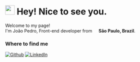 <h1><img src="https://emojis.slackmojis.com/emojis/images/1531849430/4246/blob-sunglasses.gif?1531849430" width="30"/> Hey! Nice to see you.</h1>

<p>Welcome to my page! </br> I'm João Pedro, Front-end developer from <img src="https://cdn-icons-png.flaticon.com/512/3909/3909370.png" width="13"/> <b>São Paulo, Brazil</b>. </p>


<h3>Where to find me  <img scr:"https://cdn.iconscout.com/icon/free/png-64/network-1695685-1437198.png" width="15"/> </h3>
<p><a href="https://github.com/jotape-SL" target="_blank"><img alt="Github" src="https://img.shields.io/badge/GitHub-%2312100E.svg?&style=for-the-badge&logo=Github&logoColor=white" /></a> <a href="https://www.linkedin.com/in/jo%C3%A3o-pedro-de-sousa-cruz-997377235/" target="_blank"><img alt="LinkedIn" src="https://img.shields.io/badge/linkedin-%230077B5.svg?&style=for-the-badge&logo=linkedin&logoColor=white" /></a>
</p>


